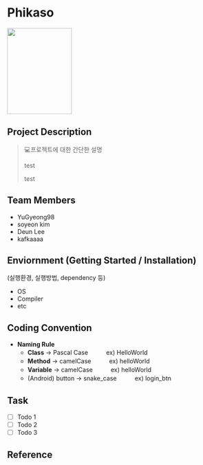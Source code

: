 # Phikaso
<img src="https://image.posterlounge.com/images/m/1889598.jpg" width="150" height="200"/>

## Project Description
> 💻프로젝트에 대한 간단한 설명
>
> test
>
> test

## Team Members
- YuGyeong98
- soyeon kim
- Deun Lee
- kafkaaaa

## Enviornment (Getting Started / Installation)
(실행환경, 실행방법, dependency 등)  
- OS
- Compiler
- etc

## Coding Convention
+ **Naming Rule**
  + **Class** -> Pascal Case　　　ex) HelloWorld
  + **Method** -> camelCase　　　ex) helloWorld
  + **Variable** -> camelCase　　　ex) helloWorld
   + (Android) button -> snake_case　　　ex) login_btn
  
## Task
- [ ] Todo 1
- [ ] Todo 2
- [ ] Todo 3

## Reference

